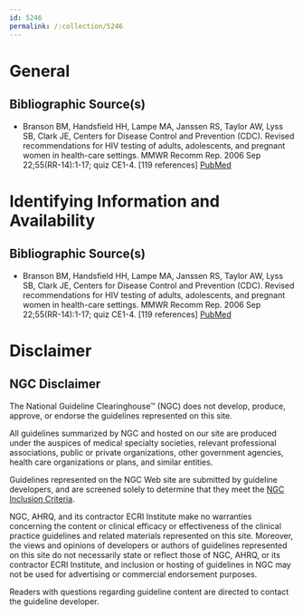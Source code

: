 ```yaml
---
id: 5246
permalink: /:collection/5246
---
```


# General

## Bibliographic Source(s)

- Branson BM, Handsfield HH, Lampe MA, Janssen RS, Taylor AW, Lyss SB, Clark JE, Centers for Disease Control and Prevention (CDC). Revised recommendations for HIV testing of adults, adolescents, and pregnant women in health-care settings. MMWR Recomm Rep. 2006 Sep 22;55(RR-14):1-17; quiz CE1-4. [119 references] [ PubMed ](http://www.ncbi.nlm.nih.gov/entrez/query.fcgi?cmd=Retrieve&db=pubmed&dopt=Abstract&list_uids=16988643)

# Identifying Information and Availability

## Bibliographic Source(s)

- Branson BM, Handsfield HH, Lampe MA, Janssen RS, Taylor AW, Lyss SB, Clark JE, Centers for Disease Control and Prevention (CDC). Revised recommendations for HIV testing of adults, adolescents, and pregnant women in health-care settings. MMWR Recomm Rep. 2006 Sep 22;55(RR-14):1-17; quiz CE1-4. [119 references] [ PubMed ](http://www.ncbi.nlm.nih.gov/entrez/query.fcgi?cmd=Retrieve&db=pubmed&dopt=Abstract&list_uids=16988643)

# Disclaimer

## NGC Disclaimer

The National Guideline Clearinghouse™ (NGC) does not develop, produce, approve, or endorse the guidelines represented on this site.

All guidelines summarized by NGC and hosted on our site are produced under the auspices of medical specialty societies, relevant professional associations, public or private organizations, other government agencies, health care organizations or plans, and similar entities.

Guidelines represented on the NGC Web site are submitted by guideline developers, and are screened solely to determine that they meet the [NGC Inclusion Criteria](/help-and-about/summaries/inclusion-criteria).

NGC, AHRQ, and its contractor ECRI Institute make no warranties concerning the content or clinical efficacy or effectiveness of the clinical practice guidelines and related materials represented on this site. Moreover, the views and opinions of developers or authors of guidelines represented on this site do not necessarily state or reflect those of NGC, AHRQ, or its contractor ECRI Institute, and inclusion or hosting of guidelines in NGC may not be used for advertising or commercial endorsement purposes.

Readers with questions regarding guideline content are directed to contact the guideline developer.

